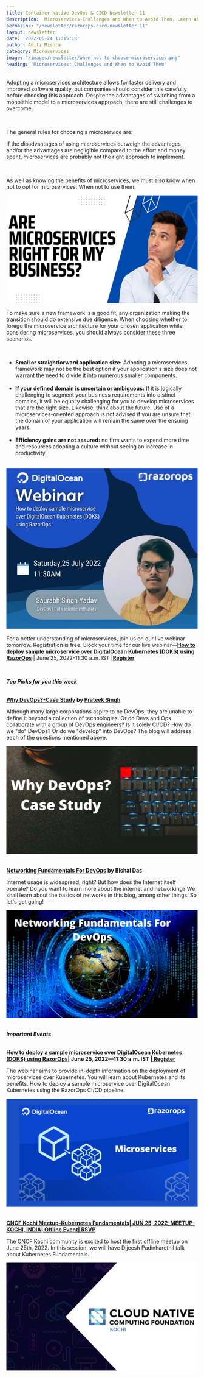 ```yaml
---
title: Container Native DevOps & CICD Newsletter 11
description:  Microservices-Challenges and When to Avoid Them. Learn about best practices and benefits. Subscribe to get the latest updates on container-native and DevOps news around the globe.
permalink: "/newsletter/razorops-cicd-newsletter-11"
layout: newsletter
date: '2022-06-24 11:15:18'
author: Aditi Mishra
category: Microservices
image: "/images/newsletter/when-not-to-choose-microservices.png"
heading: 'Microservices: Challenges and When to Avoid Them'
---
```


Adopting a microservices architecture allows for faster delivery and improved software quality, but companies should consider this carefully before choosing this approach. Despite the advantages of switching from a monolithic model to a microservices approach, there are still challenges to overcome.

<br>

The general rules for choosing a microservice are:
<br>

<p class="text-center">If the disadvantages of using microservices outweigh the advantages and/or the advantages are negligible compared to the effort and money spent, microservices are probably not the right approach to implement.</p>
<br>

As well as knowing the benefits of microservices, we must also know when not to opt for microservices: When not to use them


<div class="row">
    <div class="col-sm-8">
    <img src="/images/newsletter/are-microservice-right-for-business.png">
    </div>
    <div class="col-sm-4">
    <p>
   To make sure a new framework is a good fit, any organization making the transition should do extensive due diligence. When choosing whether to forego the microservice architecture for your chosen application while considering microservices, you should always consider these three scenarios.
    </p>
    </div>
    
</div>

<br>


* **Small or straightforward application size:** Adopting a microservices framework may not be the best option if your application's size does not warrant the need to divide it into numerous smaller components.<br><br>
* **If your defined domain is uncertain or ambiguous:** If it is logically challenging to segment your business requirements into distinct domains, it will be equally challenging for you to develop microservices that are the right size. Likewise, think about the future. Use of a microservices-oriented approach is not advised if you are unsure that the domain of your application will remain the same over the ensuing years.<br><br>
* **Efficiency gains are not assured:** no firm wants to expend more time and resources adopting a culture without seeing an increase in productivity.<br><br>



<div class="row">
    <div class="col-sm-8">
    <img src="/images/newsletter/webinar-how-to-deploy-microservice-over-do.jpeg">
    </div>
    <div class="col-sm-4">
    <p>
      For a better understanding of microservices, join us on our live webinar tomorrow. Registration is free. Block your time for our live webinar—<a href="https://bit.ly/3HO6X1A"><b>How to deploy sample microservice over DigitalOcean Kubernetes (DOKS) using RazorOps</b></a> | June 25, 2022-11:30 a.m. IST |<a href="https://bit.ly/3HO6X1A" target="_blank"><b>Register</b></a>
    </p>
    </div>
    
</div>

<br>

***Top Picks for you this week***
<br>
<br>

**[Why DevOps?-Case Study](https://kubesimplify.com/why-devops-case-study) by [Prateek Singh](https://hashnode.com/@prateek421)**


<div class="row">
  <div class="col-sm-4">
    <p>
  Although many large corporations aspire to be DevOps, they are unable to define it beyond a collection of technologies. Or do Devs and Ops collaborate with a group of DevOps engineers? Is it solely CI/CD? How do we "do" DevOps? Or do we "develop" into DevOps? The blog will address each of the questions mentioned above.
    </p>
    </div>
    <div class="col-sm-8">
    <img src="/images/newsletter/why-devops-case-study.png">
    </div>
    
</div>

<br>


**[Networking Fundamentals For DevOps](https://kubesimplify.com/networking-fundamentals-for-devops) by Bishal Das**


<div class="row">
  <div class="col-sm-4">
    <p>
  Internet usage is widespread, right? But how does the Internet itself operate? Do you want to learn more about the internet and networking? We shall learn about the basics of networks in this blog, among other things. So let's get going!
    </p>
    </div>
    <div class="col-sm-8">
    <img src="/images/newsletter/networking-fundamental-for-devops.png">
    </div>
    
</div>


<br>

***Important Events***
<br>
<br>

<p><b><a href="https://bit.ly/3HO6X1A" target="_blank">How to deploy a sample microservice over DigitalOcean Kubernetes (DOKS) using RazorOps</a>| June 25, 2022—11:30 a.m. IST |<a href="https://bit.ly/3HO6X1A" target="_blank"> Register</a></b></p>

<div class="row">
  <div class="col-sm-4">
    <p>
 The webinar aims to provide in-depth information on the deployment of microservices over Kubernetes. You will learn about Kubernetes and its benefits. How to deploy a sample microservice over DigitalOcean Kubernetes using the RazorOps CI/CD pipeline.
    </p>
    </div>
    <div class="col-sm-8">
    <img src="/images/newsletter/razorops-microservices.png">
    </div>
    
</div>

<br>

<p><b><a href="https://community.cncf.io/events/details/cncf-kochi-presents-cncf-kochi-meetup-kubernetes-fundamentals/" target="_blank">CNCF Kochi Meetup-Kubernetes Fundamentals| JUN 25, 2022-MEETUP-KOCHI, INDIA| Offline Event| RSVP</a></b></p>


<div class="row">
  <div class="col-sm-4">
    <p>
 The CNCF Kochi community is excited to host the first offline meetup on June 25th, 2022. In this session, we will have Dijeesh Padinharethil talk about Kubernetes Fundamentals.
    </p>
    </div>
    <div class="col-sm-8">
    <img src="/images/newsletter/cloud-native-razorops.png">
    </div>
    
</div>

